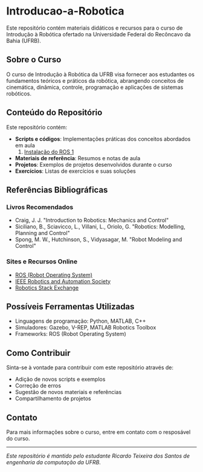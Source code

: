 # Introducao-a-Robotica

Este repositório contém materiais didáticos e recursos para o curso de Introdução à Robótica ofertado na Universidade Federal do Recôncavo da Bahia (UFRB).

## Sobre o Curso

O curso de Introdução à Robótica da UFRB visa fornecer aos estudantes os fundamentos teóricos e práticos da robótica, abrangendo conceitos de cinemática, dinâmica, controle, programação e aplicações de sistemas robóticos.

## Conteúdo do Repositório

Este repositório contém:

- **Scripts e códigos**: Implementações práticas dos conceitos abordados em aula
    1. [Instalação do ROS 1](./ros/)
- **Materiais de referência**: Resumos e notas de aula
- **Projetos**: Exemplos de projetos desenvolvidos durante o curso
- **Exercícios**: Listas de exercícios e suas soluções

## Referências Bibliográficas

### Livros Recomendados

- Craig, J. J. "Introduction to Robotics: Mechanics and Control"
- Siciliano, B., Sciavicco, L., Villani, L., Oriolo, G. "Robotics: Modelling, Planning and Control"
- Spong, M. W., Hutchinson, S., Vidyasagar, M. "Robot Modeling and Control"

### Sites e Recursos Online

- [ROS (Robot Operating System)](https://www.ros.org/)
- [IEEE Robotics and Automation Society](https://www.ieee-ras.org/)
- [Robotics Stack Exchange](https://robotics.stackexchange.com/)

## Possíveis Ferramentas Utilizadas

- Linguagens de programação: Python, MATLAB, C++
- Simuladores: Gazebo, V-REP, MATLAB Robotics Toolbox
- Frameworks: ROS (Robot Operating System)

## Como Contribuir

Sinta-se à vontade para contribuir com este repositório através de:

- Adição de novos scripts e exemplos
- Correção de erros
- Sugestão de novos materiais e referências
- Compartilhamento de projetos

## Contato

Para mais informações sobre o curso, entre em contato com o resposável do curso.

---

*Este repositório é mantido pelo estudante Ricardo Teixeira dos Santos de engenharia da computação da UFRB.*
